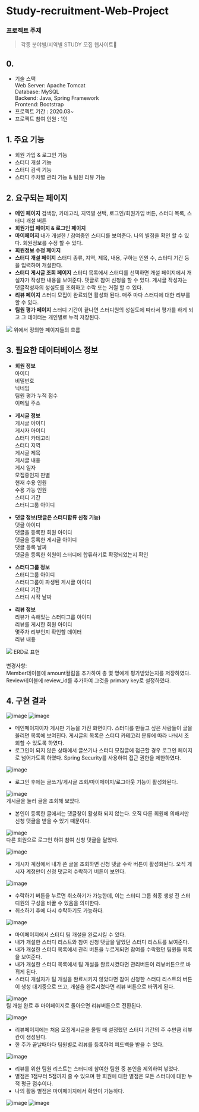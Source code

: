 # Study-recruitment-Web-Project

### 프로젝트 주제
>각종 분야별/지역별 STUDY 모집 웹사이트📝

## 0.
* 기술 스택<br>
Web Server: Apache Tomcat<br>
Database: MySQL<br>
Backend: Java, Spring Framework<br>
Frontend: Bootstrap<br>
* 프로젝트 기간 : 2020.03~
* 프로젝트 참여 인원 : 1인


## 1. 주요 기능
>
- 회원 가입 & 로그인 기능
- 스터디 개설 기능
- 스터디 검색 기능
- 스터디 주차별 관리 기능 & 팀원 리뷰 기능

## 2. 요구되는 페이지
>
- **메인 페이지** 
검색창, 카테고리, 지역별 선택, 로그인/회원가입 버튼, 스터디 목록, 스터디 개설 버튼
- **회원가입 페이지 & 로그인 페이지**
- **마이페이지**
내가 개설한 / 참여중인 스터디를 보여준다. 
나의 별점을 확인 할 수 있다.
회원정보를 수정 할 수 있다.
- **회원정보 수정 페이지**
- **스터디 개설 페이지**
스터디 종류, 지역, 제목, 내용, 구하는 인원 수, 스터디 기간 등을 입력하여 개설한다.
- **스터디 게시글 조회 페이지**
스터디 목록에서 스터디를 선택하면 개설 페이지에서 개설자가 작성한 내용을 보여준다.
댓글로 참여 신청을 할 수 있다.
게시글 작성자는 댓글작성자의 성실도를 조회하고 수락 또는 거절 할 수 있다.
- **리뷰 페이지**
스터디 모집이 완료되면 활성화 된다. 매주 마다 스터디에 대한 리뷰를 할 수 있다.
- **팀원 평가 페이지**
스터디 기간이 끝나면 스터디원의 성실도에 따라서 평가를 하게 되고 그 데이터는 개인별로 누적 저장된다.

![](https://images.velog.io/images/chawani/post/75ce4a13-868a-4993-8343-47551e608b61/flow.PNG) 
위에서 정의한 페이지들의 흐름

## 3. 필요한 데이터베이스 정보
>
- **회원 정보**<br>
아이디<br>
비밀번호<br>
닉네임<br>
팀원 평가 누적 점수<br>
이메일 주소<br>

- **게시글 정보**<br>
게시글 아이디<br>
게시자 아이디<br>
스터디 카테고리<br>
스터디 지역<br>
게시글 제목<br>
게시글 내용<br>
게시 일자<br>
모집중인지 판별<br>
현재 수용 인원<br>
수용 가능 인원<br>
스터디 기간<br>
스터디그룹 아이디<br>

- **댓글 정보(댓글은 스터디합류 신청 기능)**<br>
댓글 아이디<br>
댓글을 등록한 회원 아이디<br>
댓글을 등록한 게시글 아이디<br>
댓글 등록 날짜<br>
댓글을 등록한 회원이 스터디에 합류하기로 확정되었는지 확인<br>

- **스터디그룹 정보**<br>
스터디그룹 아이디<br>
스터디그룹이 파생된 게시글 아이디<br>
스터디 기간<br>
스터디 시작 날짜<br>

- **리뷰 정보**<br>
리뷰가 속해있는 스터디그룹 아이디<br>
리뷰를 게시한 회원 아이디<br>
몇주차 리뷰인지 확인할 데이터<br>
리뷰 내용<br>

![](https://images.velog.io/images/chawani/post/9ae93c6c-1a71-4e97-8670-95d95fa74e79/erd.PNG) 
ERD로 표현<Br>
<br>
변경사항:<Br>
Member테이블에 amount컬럼을 추가하여 총 몇 명에게 평가받았는지를 저장하였다.<br>
Review테이블에 review_id를 추가하여 그것을 primary key로 설정하였다.



## 4. 구현 결과
>
![image](https://user-images.githubusercontent.com/60432062/125256323-4da07580-e337-11eb-8104-4b14bd5c0a8d.png)
![image](https://user-images.githubusercontent.com/60432062/125256505-76c10600-e337-11eb-9b11-f271a1a42c9c.png)
<br>
- 메인페이지이자 게시판 기능을 가진 화면이다. 스터디를 만들고 싶은 사람들이 글을 올리면 목록에 보여진다. 게시글의 목록은 스터디 카테고리 분류에 따라 나눠서 조회할 수 있도록 하였다.
- 로그인이 되지 않은 상태에서 글쓰기나 스터디 모집글에 접근할 경우 로그인 페이지로 넘어가도록 하였다. Spring Security를 사용하여 접근 권한을 제한하였다.<br>

![image](https://user-images.githubusercontent.com/60432062/125256629-95bf9800-e337-11eb-824a-7ae2ecd921e3.png)
<br>
- 로그인 후에는 글쓰기/게시글 조회/마이페이지/로그아웃 기능이 활성화된다.<br>

![image](https://user-images.githubusercontent.com/60432062/125256698-a6700e00-e337-11eb-9d09-e08cf99e8570.png)
<br>
게시글을 눌러 글을 조회해 보았다.
- 본인이 등록한 글에서는 댓글창이 활성화 되지 않는다. 오직 다른 회원에 의해서만 신청 댓글을 받을 수 있기 때문이다.<br>

![image](https://user-images.githubusercontent.com/60432062/125256804-c3a4dc80-e337-11eb-8d45-6a36e0b38e1e.png)
<br>
다른 회원으로 로그인 하여 참여 신청 댓글을 달았다.<br>

![image](https://user-images.githubusercontent.com/60432062/125256844-cc95ae00-e337-11eb-8a0f-3224837097e5.png)
<br>
- 게시자 계정에서 내가 쓴 글을 조회하면 신청 댓글 수락 버튼이 활성화된다. 오직 게시자 계정만이 신청 댓글의 수락하기 버튼이 보인다.<br>

![image](https://user-images.githubusercontent.com/60432062/125256911-dae3ca00-e337-11eb-93af-bd7ad4774605.png)
<br>
- 수락하기 버튼을 누르면 취소하기가 가능한데, 이는 스터디 그룹 최종 생성 전 스터디원의 구성을 바꿀 수 있음을 의미한다.
- 취소하기 후에 다시 수락하기도 가능하다.<br>

![image](https://user-images.githubusercontent.com/60432062/125256995-efc05d80-e337-11eb-8f6c-3d17d2b07dc2.png)
<br>
- 마이페이지에서 스터디 팀 개설을 완료시킬 수 있다.
- 내가 개설한 스터디 리스트와 참여 신청 댓글을 달았던 스터디 리스트를 보여준다.
- 내가 개설한 스터디 목록에서 관리 버튼을 누르게되면 참여를 수락했던 팀원들 목록을 보여준다.
- 내가 개설한 스터디 목록에서 팀 개설을 완료시켰다면 관리버튼이 리뷰버튼으로 바뀌게 된다.
- 스터디 개설자가 팀 개설을 완료시키지 않았다면 참여 신청한 스터디 리스트의 버튼이 생성 대기중으로 뜨고, 개설을 완료시켰다면 리뷰 버튼으로 바뀌게 된다.<br>

![image](https://user-images.githubusercontent.com/60432062/125257060-023a9700-e338-11eb-8a69-647761c7eaea.png)
<br>
팀 개설 완료 후 마이페이지로 돌아오면 리뷰버튼으로 전환된다.<br>

![image](https://user-images.githubusercontent.com/60432062/125257158-1aaab180-e338-11eb-8d8e-582b96ddefc7.png)
<br>
- 리뷰페이지에는 처음 모집게시글을 올릴 때 설정했던 스터디 기간의 주 수만큼 리뷰칸이 생성된다.
- 한 주가 끝날때마다 팀원별로 리뷰를 등록하여 피드백을 받을 수 있다.<br>

![image](https://user-images.githubusercontent.com/60432062/125257225-2b5b2780-e338-11eb-8c2a-85be6942e7db.png)
<br>
- 리뷰를 위한 팀원 리스트는 스터디에 참여한 팀원 중 본인을 제외하여 넣었다.
- 별점은 1점부터 5점까지 줄 수 있으며 한 회원에 대한 별점은 모든 스터디에 대한 누적 평균 점수이다.
- 나의 활동 별점은 마이페이지에서 확인이 가능하다.<br>

![image](https://user-images.githubusercontent.com/60432062/125257294-3ca43400-e338-11eb-94b8-c354a64b9179.png)
![image](https://user-images.githubusercontent.com/60432062/125257307-42017e80-e338-11eb-86f9-ea6ce68a0e4b.png)
